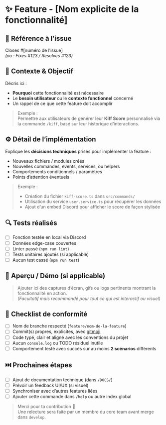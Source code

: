 # ✨ Feature - [Nom explicite de la fonctionnalité]
## 📌 Référence à l’issue
Closes #[numéro de l’issue]  
*(ou : Fixes #123 / Resolves #123)*

## 🧠 Contexte & Objectif
Décris ici :
- **Pourquoi** cette fonctionnalité est nécessaire
- Le **besoin utilisateur** ou le **contexte fonctionnel** concerné
- Un rappel de ce que cette feature doit accomplir

> Exemple :  
> Permettre aux utilisateurs de générer leur **Kiff Score** personnalisé via la commande `/kiff`, basé sur leur historique d’interactions.

## ⚙️ Détail de l’implémentation
Explique les **décisions techniques** prises pour implémenter la feature :
- Nouveaux fichiers / modules créés
- Nouvelles commandes, events, services, ou helpers
- Comportements conditionnels / paramètres
- Points d’attention éventuels

> Exemple :  
> - Création du fichier `kiff-score.ts` dans `src/commands/`  
> - Utilisation du service `user.service.ts` pour récupérer les données  
> - Ajout d’un embed Discord pour afficher le score de façon stylisée

## 🔍 Tests réalisés
- [ ] Fonction testée en local via Discord
- [ ] Données edge-case couvertes
- [ ] Linter passé (`npm run lint`)
- [ ] Tests unitaires ajoutés (si applicable)
- [ ] Aucun test cassé (`npm run test`)

## 📸 Aperçu / Démo (si applicable)
> Ajouter ici des captures d’écran, gifs ou logs pertinents montrant la fonctionnalité en action.  
> *(Facultatif mais recommandé pour tout ce qui est interactif ou visuel)*

## 🧼 Checklist de conformité
- [ ] Nom de branche respecté (`feature/nom-de-la-feature`)
- [ ] Commit(s) propres, explicites, avec [gitmoji](https://gitmoji.dev/)
- [ ] Code typé, clair et aligné avec les conventions du projet
- [ ] Aucun `console.log` ou TODO résiduel inutile
- [ ] Comportement testé avec succès sur au moins **2 scénarios** différents

## ⏭️ Prochaines étapes
- [ ] Ajout de documentation technique (dans `/DOCS/`)
- [ ] Prévoir un feedback UI/UX (si visuel)
- [ ] Synchroniser avec d’autres features liées
- [ ] Ajouter cette commande dans `/help` ou autre index global

> Merci pour ta contribution 💪  
> Une relecture sera faite par un membre du core team avant merge dans `develop`.
